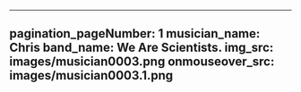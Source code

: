 ------
pagination_pageNumber: 1
musician_name: Chris
band_name: We Are Scientists.
img_src: images/musician0003.png
onmouseover_src: images/musician0003.1.png
------